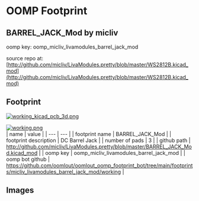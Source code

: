 # OOMP Footprint  
## BARREL_JACK_Mod  by micliv  
  
oomp key: oomp_micliv_livamodules_barrel_jack_mod  
  
source repo at: [http://github.com/micliv/LivaModules.pretty/blob/master/WS2812B.kicad_mod](http://github.com/micliv/LivaModules.pretty/blob/master/WS2812B.kicad_mod)  
## Footprint  
  
[![working_kicad_pcb_3d.png](working_kicad_pcb_3d_600.png)](working_kicad_pcb_3d.png)  
  
[![working.png](working_600.png)](working.png)  
| name | value | 
| --- | --- | 
| footprint name | BARREL_JACK_Mod | 
| footprint description | DC Barrel Jack | 
| number of pads | 3 | 
| github path | http://github.com/micliv/LivaModules.pretty/blob/master/BARREL_JACK_Mod.kicad_mod | 
| oomp key | oomp_micliv_livamodules_barrel_jack_mod | 
| oomp bot github | https://github.com/oomlout/oomlout_oomp_footprint_bot/tree/main/footprints/micliv_livamodules_barrel_jack_mod/working | 
## Images  

